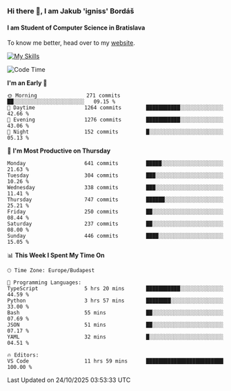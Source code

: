 ### Hi there 👋, I am Jakub 'igniss' Bordáš

#### I am Student of Computer Science in Bratislava
To know me better, head over to my [website](https://bordas.sk).

[![My Skills](https://skillicons.dev/icons?i=js,typescript,html,css,figma,svelte,vue,next,postgresql,nest,express,nodejs)](https://bordas.sk)


<!--START_SECTION:waka-->
![Code Time](http://img.shields.io/badge/Code%20Time-2%2C209%20hrs%2056%20mins-blue)

**I'm an Early 🐤** 

```text
🌞 Morning                271 commits         ██░░░░░░░░░░░░░░░░░░░░░░░   09.15 % 
🌆 Daytime                1264 commits        ███████████░░░░░░░░░░░░░░   42.66 % 
🌃 Evening                1276 commits        ███████████░░░░░░░░░░░░░░   43.06 % 
🌙 Night                  152 commits         █░░░░░░░░░░░░░░░░░░░░░░░░   05.13 % 
```
📅 **I'm Most Productive on Thursday** 

```text
Monday                   641 commits         █████░░░░░░░░░░░░░░░░░░░░   21.63 % 
Tuesday                  304 commits         ███░░░░░░░░░░░░░░░░░░░░░░   10.26 % 
Wednesday                338 commits         ███░░░░░░░░░░░░░░░░░░░░░░   11.41 % 
Thursday                 747 commits         ██████░░░░░░░░░░░░░░░░░░░   25.21 % 
Friday                   250 commits         ██░░░░░░░░░░░░░░░░░░░░░░░   08.44 % 
Saturday                 237 commits         ██░░░░░░░░░░░░░░░░░░░░░░░   08.00 % 
Sunday                   446 commits         ████░░░░░░░░░░░░░░░░░░░░░   15.05 % 
```


📊 **This Week I Spent My Time On** 

```text
🕑︎ Time Zone: Europe/Budapest

💬 Programming Languages: 
TypeScript               5 hrs 20 mins       ███████████░░░░░░░░░░░░░░   44.59 % 
Python                   3 hrs 57 mins       ████████░░░░░░░░░░░░░░░░░   33.00 % 
Bash                     55 mins             ██░░░░░░░░░░░░░░░░░░░░░░░   07.69 % 
JSON                     51 mins             ██░░░░░░░░░░░░░░░░░░░░░░░   07.17 % 
YAML                     32 mins             █░░░░░░░░░░░░░░░░░░░░░░░░   04.51 % 

🔥 Editors: 
VS Code                  11 hrs 59 mins      █████████████████████████   100.00 % 
```


 Last Updated on 24/10/2025 03:53:33 UTC
<!--END_SECTION:waka-->

